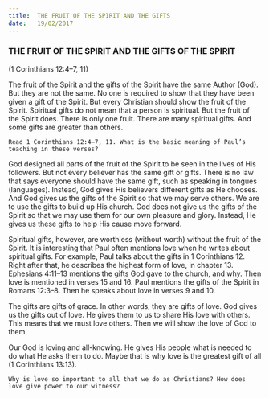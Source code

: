 ```yaml
---
title:  THE FRUIT OF THE SPIRIT AND THE GIFTS
date:   19/02/2017
---
```


### THE FRUIT OF THE SPIRIT AND THE GIFTS OF THE SPIRIT

(1 Corinthians 12:4–7, 11)

The fruit of the Spirit and the gifts of the Spirit have the same Author (God). But they are not the same. No one is required to show that they have been given a gift of the Spirit. But every Christian should show the fruit of the Spirit. Spiritual gifts do not mean that a person is spiritual. But the fruit of the Spirit does. There is only one fruit. There are many spiritual gifts. And some gifts are greater than others. 

`Read 1 Corinthians 12:4–7, 11. What is the basic meaning of Paul’s teaching in these verses?` 

God designed all parts of the fruit of the Spirit to be seen in the lives of His followers. But not every believer has the same gift or gifts. There is no law that says everyone should have the same gift, such as speaking in tongues (languages). Instead, God gives His believers different gifts as He chooses. And God gives us the gifts of the Spirit so that we may serve others. We are to use the gifts to build up His church. God does not give us the gifts of the Spirit so that we may use them for our own pleasure and glory. Instead, He gives us these gifts to help His cause move forward.  

Spiritual gifts, however, are worthless (without worth) without the fruit of the Spirit. It is interesting that Paul often mentions love when he writes about spiritual gifts. For example, Paul talks about the gifts in 1 Corinthians 12. Right after that, he describes the highest form of love, in chapter 13. Ephesians 4:11–13 mentions the gifts God gave to the church, and why. Then love is mentioned in verses 15 and 16. Paul mentions the gifts of the Spirit in Romans 12:3–8. Then he speaks about love in verses 9 and 10. 

The gifts are gifts of grace. In other words, they are gifts of love. God gives us the gifts out of love. He gives them to us to share His love with others. This means that we must love others. Then we will show the love of God to them. 

Our God is loving and all-knowing. He gives His people what is needed to do what He asks them to do. Maybe that is why love is the greatest gift of all (1 Corinthians 13:13).

`Why is love so important to all that we do as Christians? How does love give power to our witness?`